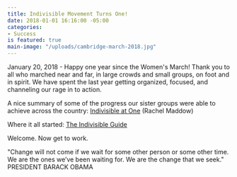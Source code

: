 ```yaml
---
title: Indivisible Movement Turns One!
date: 2018-01-01 16:16:00 -05:00
categories:
- Success
is featured: true
main-image: "/uploads/cambridge-march-2018.jpg"
---
```


January 20, 2018 - Happy one year since the Women's March! Thank you to all who marched near and far, in large crowds and small groups, on foot and in spirit. We have spent the last year getting organized, focused, and channeling our rage in to action. 

A nice summary of some of the progress our sister groups were able to achieve across the country:
[Indivisible at One](https://www.youtube.com/watch?v=styg2uRoYtk) (Rachel Maddow)

Where it all started:
[The Indivisible Guide](https://www.indivisible.org/guide/)

Welcome. Now get to work. 

"Change will not come if we wait for some other person or some other time. We are the ones we’ve been waiting for. We are the change that we seek." PRESIDENT BARACK OBAMA